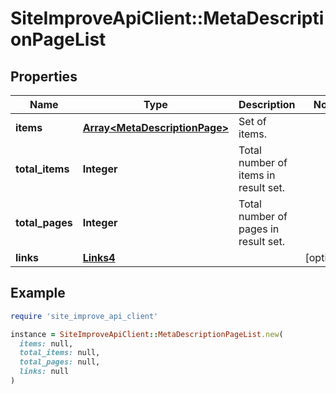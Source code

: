 # SiteImproveApiClient::MetaDescriptionPageList

## Properties

| Name | Type | Description | Notes |
| ---- | ---- | ----------- | ----- |
| **items** | [**Array&lt;MetaDescriptionPage&gt;**](MetaDescriptionPage.md) | Set of items. |  |
| **total_items** | **Integer** | Total number of items in result set. |  |
| **total_pages** | **Integer** | Total number of pages in result set. |  |
| **links** | [**Links4**](Links4.md) |  | [optional] |

## Example

```ruby
require 'site_improve_api_client'

instance = SiteImproveApiClient::MetaDescriptionPageList.new(
  items: null,
  total_items: null,
  total_pages: null,
  links: null
)
```


